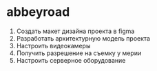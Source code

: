 # abbeyroad

1. Создать макет дизайна проекта в figma
2. Разработать архитектурную модель проекта
3. Настроить видеокамеры
4. Получить разрешение на съемку у мерии
5. Настроить серверное оборудование